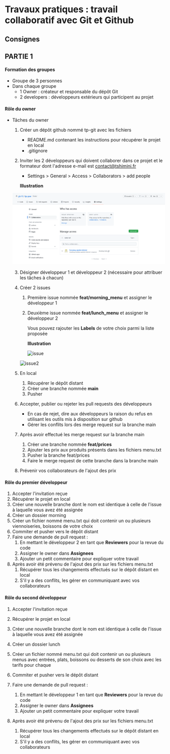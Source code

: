 # Travaux pratiques : travail collaboratif avec Git et Github
## Consignes
## PARTIE 1

#### Formation des groupes

- Groupe de 3 personnes
- Dans chaque groupe
  - 1 Owner : créateur et responsable du dépôt Git
  - 2 developers : développeurs extérieurs qui participent au projet

#### Rôle du owner

- Tâches du owner
  1. Créer un dépôt github nommé tp-git avec les fichiers
     - README.md contenant les instructions pour récupérer le projet en local
     - .gitignore
     
  2. Inviter les 2 développeurs qui doivent collaborer dans ce projet et le formateur dont l'adresse e-mail est contact@tshimini.fr

     - Settings > General > Access > Collaborators > add people

     **Illustration**

  ![Catpure ecran](./../img/access.png)

  3. Désigner développeur 1 et développeur 2 (nécessaire pour attribuer les tâches à chacun)

  4. Créer 2 issues

     1. Première issue nommée **feat/morning_menu** et assigner le développeur 1

     2. Deuxième issue nommée **feat/lunch_menu** et assigner le développeur 2

        Vous pouvez rajouter les **Labels** de votre choix parmi la liste proposée

        **Illustration**

        ![issue](D:\freelance\formations\coderbase\poe_fullstack_java_bordeaux\interns\img\issue_1.png)

     ![issue2](D:\freelance\formations\coderbase\poe_fullstack_java_bordeaux\interns\img\issue_2.png)

  5. En local

     1. Récupérer le dépôt distant
     2. Créer une branche nommée **main** 
     3. Pusher

  6. Accepter, publier ou rejeter les pull requests des développeurs

     - En cas de rejet, dire aux développeurs la raison du refus en utilisant les outils mis à disposition sur github
     - Gérer les conflits lors des merge request sur la branche main

  7. Après avoir effectué les merge request sur la branche main

     1. Créer une branche nommée **feat/prices**
     2. Ajouter les prix aux produits présents dans les fichiers menu.txt
     3. Pusher la branche feat/prices
     4. Faire le merge request de cette branche dans la branche main

  8. Prévenir vos collaborateurs de l'ajout des prix

#### Rôle du premier développeur

1. Accepter l'invitation reçue 
2. Récupérer le projet en local
3. Créer une nouvelle branche dont le nom est identique à celle de l'issue à laquelle vous avez été assignée
4. Créer un dossier morning
5. Créer un fichier nommé menu.txt qui doit contenir un ou plusieurs viennoiseries, boissons de votre choix 
6. Commiter et pusher vers le dépôt distant
7. Faire une demande de pull request :
   1. En mettant le développeur 2 en tant que  **Reviewers** pour la revue du code
   2. Assigner le owner dans **Assignees**
   3. Ajouter un petit commentaire pour expliquer votre travail
8. Après avoir été prévenu de l'ajout des prix sur les fichiers menu.txt
   1. Récupérer tous les changements effectués sur le dépôt distant en local
   2. S'il y a des conflits, les gérer en communiquant avec vos collaborateurs

#### Rôle du second développeur

1. Accepter l'invitation reçue 
2. Récupérer le projet en local
3. Créer une nouvelle branche dont le nom est identique à celle de l'issue à laquelle vous avez été assignée
4. Créer un dossier lunch
5. Créer un fichier nommé menu.txt qui doit contenir un ou plusieurs menus avec entrées, plats, boissons ou desserts de son choix avec les tarifs pour chaque 
6. Commiter et pusher vers le dépôt distant
7. Faire une demande de pull request : 
   1. En mettant le développeur 1 en tant que  **Reviewers** pour la revue du code
   2. Assigner le owner dans **Assignees**
   3. Ajouter un petit commentaire pour expliquer votre travail
8. Après avoir été prévenu de l'ajout des prix sur les fichiers menu.txt

   1. Récupérer tous les changements effectués sur le dépôt distant en local
   2. S'il y a des conflits, les gérer en communiquant avec vos collaborateurs